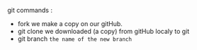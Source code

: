 git commands :
+  fork  we make a copy on our gitHub.
+ git clone we downloaded (a copy) from gitHub localy to git
+ git branch `the name of the new branch`
